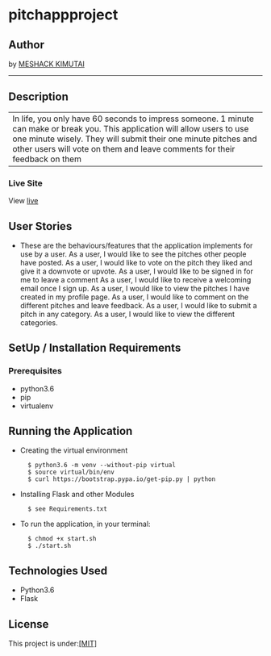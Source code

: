 # pitchappproject

## Author
by [MESHACK KIMUTAI](https://github.com/kimutaimeshack?tab=repositories)
*********
## Description

<table>
<tr>
<td>
In life, you only have 60 seconds to impress someone. 1 minute can make or break you. This application will allow users to use one minute wisely. They will submit their one minute pitches and other users will vote on them and leave comments for their feedback on them
</td>
</tr>
</table>

### Live Site
View [live](/https://myblogapp02.herokuapp.com/)
## User Stories
* These are the behaviours/features that the application implements for use by a user.
 As a user, I would like to see the pitches other people have posted.
As a user, I would like to vote on the pitch they liked and give it a downvote or upvote.
As a user, I would like to be signed in for me to leave a comment
As a user, I would like to receive a welcoming email once I sign up.
As a user, I would like to view the pitches I have created in my profile page.
As a user, I would like to comment on the different pitches and leave feedback.
As a user, I would like to submit a pitch in any category.
As a user, I would like to view the different categories.
   


## SetUp / Installation Requirements
### Prerequisites
* python3.6
* pip
* virtualenv

## Running the Application
* Creating the virtual environment

        $ python3.6 -m venv --without-pip virtual
        $ source virtual/bin/env
        $ curl https://bootstrap.pypa.io/get-pip.py | python

* Installing Flask and other Modules

        $ see Requirements.txt

* To run the application, in your terminal:

        $ chmod +x start.sh
        $ ./start.sh

## Technologies Used
* Python3.6
* Flask

## License
This project is under:[[MIT]](https://github.com/kimutaimeshack/personal-blogging-site/blob/master/LICENSE)
